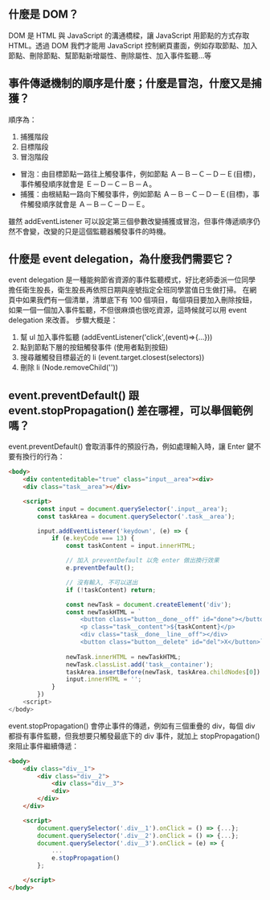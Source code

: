 ## 什麼是 DOM？
DOM 是 HTML 與 JavaScript 的溝通橋樑，讓 JavaScript 用節點的方式存取 HTML。透過 DOM 我們才能用 JavaScript 控制網頁畫面，例如存取節點、加入節點、刪除節點、幫節點新增屬性、刪除屬性、加入事件監聽…等

## 事件傳遞機制的順序是什麼；什麼是冒泡，什麼又是捕獲？
順序為：
1. 捕獲階段
2. 目標階段
3. 冒泡階段

* 冒泡：由目標節點一路往上觸發事件，例如節點 Ａ－Ｂ－Ｃ－Ｄ－Ｅ(目標)，事件觸發順序就會是 Ｅ－Ｄ－Ｃ－Ｂ－Ａ。
* 捕獲：由根結點一路向下觸發事件，例如節點 Ａ－Ｂ－Ｃ－Ｄ－Ｅ(目標)，事件觸發順序就會是 Ａ－Ｂ－Ｃ－Ｄ－Ｅ。

雖然 addEventListener 可以設定第三個參數改變捕獲或冒泡，但事件傳遞順序仍然不會變，改變的只是這個監聽器觸發事件的時機。

## 什麼是 event delegation，為什麼我們需要它？
event delegation 是一種能夠節省資源的事件監聽模式，好比老師委派一位同學擔任衛生股長，衛生股長再依照日期與座號指定全班同學當值日生做打掃。
在網頁中如果我們有一個清單，清單底下有 100 個項目，每個項目要加入刪除按鈕，如果一個一個加入事件監聽，不但很麻煩也很吃資源，這時候就可以用 event delegation 來改善。
步驟大概是：
1. 幫 ul 加入事件監聽 (addEventListener('click',(event)=>{...}))
2. 點到節點下層的按鈕觸發事件 (使用者點到按鈕)
3. 搜尋離觸發目標最近的 li (event.target.closest(selectors))
4. 刪除 li (Node.removeChild(''))

## event.preventDefault() 跟 event.stopPropagation() 差在哪裡，可以舉個範例嗎？
event.preventDefault() 會取消事件的預設行為，例如處理輸入時，讓 Enter 鍵不要有換行的行為：
``` html
<body>
    <div contenteditable="true" class="input__area"><div>
    <div class="task__area"></div>

    <script>
        const input = document.querySelector('.input__area');
        const taskArea = document.querySelector('.task__area');

        input.addEventListener('keydown', (e) => {
            if (e.keyCode === 13) {
                const taskContent = input.innerHTML;

                // 加入 preventDefault 以免 enter 做出換行效果
                e.preventDefault();

                // 沒有輸入, 不可以送出
                if (!taskContent) return;

                const newTask = document.createElement('div');
                const newTaskHTML = `
                    <button class="button__done__off" id="done"></button>
                    <p class="task__content">${taskContent}</p>
                    <div class="task__done__line__off"></div>
                    <button class="button__delete" id="del">X</button>`;
                    
                newTask.innerHTML = newTaskHTML;
                newTask.classList.add('task__container');
                taskArea.insertBefore(newTask, taskArea.childNodes[0])
                input.innerHTML = '';
            }
        })
    <script>
</body>
```

event.stopPropagation() 會停止事件的傳遞，例如有三個重疊的 div，每個 div 都掛有事件監聽，但我想要只觸發最底下的 div 事件，就加上 stopPropagation() 來阻止事件繼續傳遞：

``` html
<body>
    <div class="div__1">
        <div class="div__2">
            <div class="div__3">
            <div>
        </div>
    </div>

    <script>
        document.querySelector('.div__1').onClick = () => {...};
        document.querySelector('.div__2').onClick = () => {...};
        document.querySelector('.div__3').onClick = (e) => {
            ...
            e.stopPropagation()
        };

    </script>
</body>

```